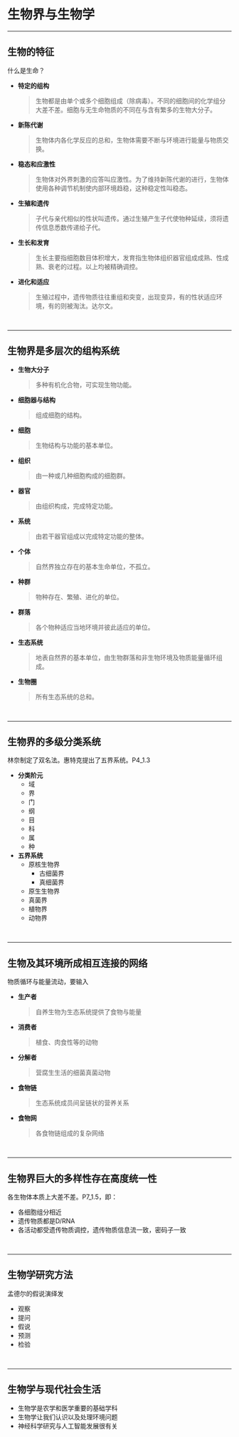 # 生物界与生物学

***

## 生物的特征
什么是生命？
* **特定的组构**
  > 生物都是由单个或多个细胞组成（除病毒）。不同的细胞间的化学组分大差不差。细胞与无生命物质的不同在与含有繁多的生物大分子。
* **新陈代谢**
  > 生物体内各化学反应的总和，生物体需要不断与环境进行能量与物质交换。
* **稳态和应激性**
  > 生物体对外界刺激的应答叫应激性。为了维持新陈代谢的进行，生物体使用各种调节机制使内部环境趋稳，这种稳定性叫稳态。
* **生殖和遗传**
  > 子代与亲代相似的性状叫遗传。通过生殖产生子代使物种延续，须将遗传信息悉数传递给子代。
* **生长和发育**
  > 生长主要指细胞数目体积增大，发育指生物体组织器官组成成熟、性成熟、衰老的过程。以上均被精确调控。
* **进化和适应**
  > 生殖过程中，遗传物质往往重组和突变，出现变异，有的性状适应环境，有的则被淘汰。达尔文。

<br>

***

## 生物界是多层次的组构系统
* **生物大分子**
  > 多种有机化合物，可实现生物功能。
* **细胞器与结构**
  > 组成细胞的结构。
* **细胞**
  > 生物结构与功能的基本单位。
* **组织**
  > 由一种或几种细胞构成的细胞群。
* **器官**
  > 由组织构成，完成特定功能。
* **系统**
  > 由若干器官组成以完成特定功能的整体。
* **个体**
  > 自然界独立存在的基本生命单位，不孤立。
* **种群**
  > 物种存在、繁殖、进化的单位。
* **群落**
  > 各个物种适应当地环境并彼此适应的单位。
* **生态系统**
  > 地表自然界的基本单位，由生物群落和非生物环境及物质能量循环组成。
* **生物圈**
  > 所有生态系统的总和。

<br>

***

## 生物界的多级分类系统
林奈制定了双名法。惠特克提出了五界系统。P4_1.3
* **分类阶元**
  * 域
  * 界
  * 门
  * 纲
  * 目
  * 科
  * 属
  * 种
* **五界系统**
  * 原核生物界
    * 古细菌界
    * 真细菌界
  * 原生生物界
  * 真菌界
  * 植物界
  * 动物界

<br>

***

## 生物及其环境所成相互连接的网络
物质循环与能量流动，要输入
* **生产者**
  > 自养生物为生态系统提供了食物与能量
* **消费者**
  > 植食、肉食性等的动物
* **分解者**
  > 营腐生生活的细菌真菌动物
* **食物链**
  > 生态系统成员间呈链状的营养关系
* **食物网**
  > 各食物链组成的复杂网络
<br>

***

## 生物界巨大的多样性存在高度统一性
各生物体本质上大差不差。P7_1.5，即：
* 各细胞组分相近
* 遗传物质都是D/RNA
* 各活动都受遗传物质调控，遗传物质信息流一致，密码子一致

<br>

***

## 生物学研究方法
孟德尔的假说演绎发
* 观察
* 提问
* 假说
* 预测
* 检验

<br>

***

## 生物学与现代社会生活

* 生物学是农学和医学重要的基础学科
* 生物学让我们认识以及处理环境问题
* 神经科学研究与人工智能发展很有关